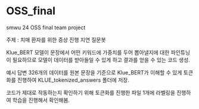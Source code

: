# OSS_final
smwu 24 OSS final team project

주제 : 치매 환자를 위한 증상 진행 지연 질문봇

Klue_BERT 모델이 문장에서 어떤 키워드에 가중치를 두어 뽑아낼지에 대한 파인튜닝이 필요하므로 모델이 데이터를 받아들일 수 있게 하고 결과를 얻을 수 있는 코드 생성.

예시 답변 326개의 데이터를 원본 문장을 기준으로 Klue_BERT가 이해할 수 있게 토큰화를 진행하여 KLUE_tokenized_answers 폴더에 저장.

코드가 제대로 작동하는지 확인하기 위해 토큰화를 진행한 파일 1개에 라벨링을 진행하여 학습을 진행해서 확인해봄.

